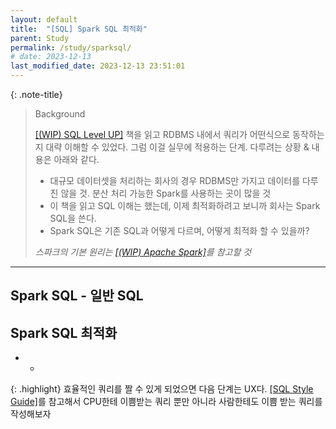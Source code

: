 ```yaml
---
layout: default
title:  "[SQL] Spark SQL 최적화"
parent: Study
permalink: /study/sparksql/
# date: 2023-12-13
last_modified_date: 2023-12-13 23:51:01
---
```


{: .note-title}
> Background
>
> [[(WIP) SQL Level UP]](https://s-seo.github.io/book/SQLLevelUp/) 책을 읽고 RDBMS 내에서 쿼리가 어떤식으로 동작하는지 대략 이해할 수 있었다. 그럼 이걸 실무에 적용하는 단계. 다루려는 상황 & 내용은 아래와 같다.
> - 대규모 데이터셋을 처리하는 회사의 경우 RDBMS만 가지고 데이터를 다루진 않을 것. 분산 처리 가능한 Spark를 사용하는 곳이 많을 것
> - 이 책을 읽고 SQL 이해는 했는데, 이제 최적화하려고 보니까 회사는 Spark SQL을 쓴다.
> - Spark SQL은 기존 SQL과 어떻게 다르며, 어떻게 최적화 할 수 있을까?
>
> *스파크의 기본 원리는 [[(WIP) Apache Spark]](https://s-seo.github.io/study/ApacheSpark/)를 참고할 것*

***

## Spark SQL - 일반 SQL


## Spark SQL 최적화

- -

{: .highlight}
효율적인 쿼리를 짤 수 있게 되었으면 다음 단계는 UX다. [[SQL Style Guide]](https://s-seo.github.io/study/sqlstyleguide/)를 참고해서 CPU한테 이쁨받는 쿼리 뿐만 아니라 사람한테도 이쁨 받는 쿼리를 작성해보자





